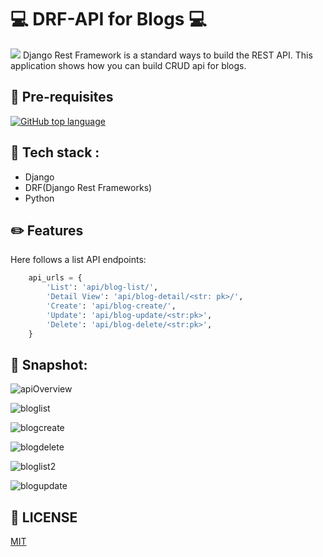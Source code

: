 # :computer: DRF-API for Blogs :computer:

![](https://socialify.git.ci/palrohitg/DRF-API/image?description=1&forks=1&issues=1&language=1&owner=1&stargazers=1&theme=Dark)
Django Rest Framework is a standard ways to build the REST API. This application shows how you can build CRUD api for blogs. 

## :rotating_light: Pre-requisites 

 [![GitHub top language](https://img.shields.io/badge/Django-092E20?style=for-the-badge&logo=django&logoColor=white)](https://www.djangoproject.com/)


## :dart: Tech stack : 
* Django 
* DRF(Django Rest Frameworks)
* Python



 
## :pencil2: Features 

Here follows a list API endpoints:
```python
	api_urls = {
		'List': 'api/blog-list/', 
		'Detail View': 'api/blog-detail/<str: pk>/',
		'Create': 'api/blog-create/',
		'Update': 'api/blog-update/<str:pk>', 
		'Delete': 'api/blog-delete/<str:pk>', 
	}
```
 

## :bow_and_arrow: Snapshot: 

![apiOverview](https://user-images.githubusercontent.com/40069230/121478689-ea918b00-c9e6-11eb-9d4e-86ab2559cc71.png)

![bloglist](https://user-images.githubusercontent.com/40069230/121478775-009f4b80-c9e7-11eb-89f5-ba20c3142d56.png)


![blogcreate](https://user-images.githubusercontent.com/40069230/121478834-0d23a400-c9e7-11eb-9e05-2b40a8d0c9e7.png)



![blogdelete](https://user-images.githubusercontent.com/40069230/121478889-1c0a5680-c9e7-11eb-9443-4978796b3fc5.png)


![bloglist2](https://user-images.githubusercontent.com/40069230/121478939-2a587280-c9e7-11eb-94e4-f85d08d6a144.png)



![blogupdate](https://user-images.githubusercontent.com/40069230/121478984-36443480-c9e7-11eb-9039-f411be3ec90c.png)



## 📜 LICENSE

  [MIT](https://github.com/palrohitg/DRF-API/blob/main/LICENSE)
